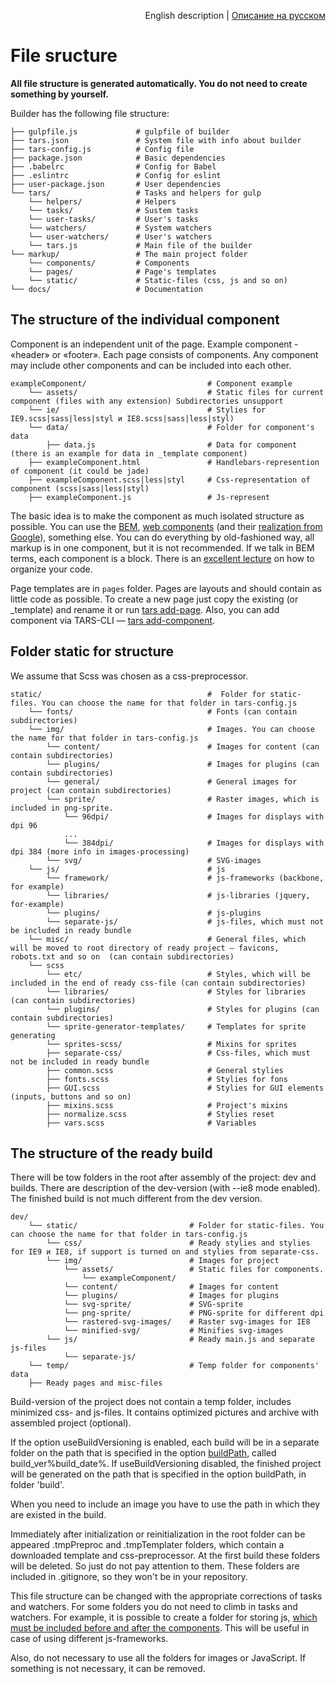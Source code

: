 <p align="right">
English description | <a href="../ru/file-structure.md">Описание на русском</a>
</p>

# File sructure

**All file structure is generated automatically. You do not need to create something by yourself.**

Builder has the following file structure:

```
├── gulpfile.js             # gulpfile of builder
├── tars.json               # System file with info about builder
├── tars-config.js          # Config file
├── package.json            # Basic dependencies
├── .babelrc                # Config for Babel
├── .eslintrc               # Config for eslint
├── user-package.json       # User dependencies
└── tars/                   # Tasks and helpers for gulp
    └── helpers/            # Helpers
    └── tasks/              # Sustem tasks
    └── user-tasks/         # User's tasks
    └── watchers/           # System watchers
    └── user-watchers/      # User's watchers
    └── tars.js             # Main file of the builder
└── markup/                 # The main project folder
    └── components/         # Components
    └── pages/              # Page's templates
    └── static/             # Static-files (css, js and so on)
└── docs/                   # Documentation
```


## The structure of the individual component

Component is an independent unit of the page. Example component - «header» or «footer». Each page consists of components. Any component may include other components and can be included into each other.

```
exampleComponent/                           # Component example
    └── assets/                             # Static files for current component (files with any extension) Subdirectories unsupport
    └── ie/                                 # Stylies for IE9.scss|sass|less|styl и IE8.scss|sass|less|styl)
    └── data/                               # Folder for component's data
        ├── data.js                         # Data for component (there is an example for data in _template component)
    ├── exampleComponent.html               # Handlebars-represention of component (it could be jade)
    ├── exampleComponent.scss|less|styl     # Css-representation of component (scss|sass|less|styl)
    ├── exampleComponent.js                 # Js-represent

```

The basic idea is to make the component as much isolated structure as possible. You can use the [BEM](https://ru.bem.info), [web components](http://webcomponents.org) (and their [realization from Google](https://www.polymer-project.org)), something else. You can do everything by old-fashioned way, all markup is in one component, but it is not recommended.  If we talk in BEM terms, each component is a block. There is an [excellent lecture](https://www.youtube.com/watch?v=pyAYbbDJjPo) on how to organize your code.

Page templates are in `pages` folder. Pages are layouts and should contain as little code as possible. To create a new page just copy the existing (or _template) and rename it or run [tars add-page](https://github.com/tars/tars-cli/blob/master/docs/en/commands.md#tars-add-page-pagename).
Also, you can add component via TARS-CLI — [tars add-component](https://github.com/tars/tars-cli/blob/master/docs/en/commands.md#tars-add-module-modulename).

## Folder static for structure

We assume that Scss was chosen as a css-preprocessor.

```
static/                                     #  Folder for static-files. You can choose the name for that folder in tars-config.js
    └── fonts/                              # Fonts (can contain subdirectories)
    └── img/                                # Images. You can choose the name for that folder in tars-config.js
        └── content/                        # Images for content (can contain subdirectories)
        └── plugins/                        # Images for plugins (can contain subdirectories)
        └── general/                        # General images for project (can contain subdirectories)
        └── sprite/                         # Raster images, which is included in png-sprite.
            └── 96dpi/                      # Images for displays with dpi 96
            ...
            └── 384dpi/                     # Images for displays with dpi 384 (more info in images-processing)
        └── svg/                            # SVG-images
    └── js/                                 # js
        └── framework/                      # js-frameworks (backbone, for example)
        └── libraries/                      # js-libraries (jquery, for-example)
        └── plugins/                        # js-plugins
        └── separate-js/                    # js-files, which must not be included in ready bundle
    └── misc/                               # General files, which will be moved to root directory of ready project — favicons, robots.txt and so on  (can contain subdirectories)
    └── scss                  
        └── etc/                            # Styles, which will be included in the end of ready css-file (can contain subdirectories)
        └── libraries/                      # Styles for libraries (can contain subdirectories)
        └── plugins/                        # Styles for plugins (can contain subdirectories)
        └── sprite-generator-templates/     # Templates for sprite generating
        └── sprites-scss/                   # Mixins for sprites
        ├── separate-css/                   # Css-files, which must not be included in ready bundle
        ├── common.scss                     # General stylies
        ├── fonts.scss                      # Stylies for fons
        ├── GUI.scss                        # Stylies for GUI elements (inputs, buttons and so on)
        ├── mixins.scss                     # Project's mixins
        ├── normalize.scss                  # Stylies reset
        ├── vars.scss                       # Variables
```


## The structure of the ready build

There will be tow folders in the root after assembly of the project: dev and builds. There are description of the dev-version (with --ie8 mode enabled). The finished build is not much different from the dev version.

```
dev/
    └── static/                         # Folder for static-files. You can choose the name for that folder in tars-config.js
        └── css/                        # Ready stylies and stylies for IE9 и IE8, if support is turned on and stylies from separate-css.
        └── img/                        # Images for project
            └── assets/                 # Static files for components.
                └── exampleComponent/      
            └── content/                # Images for content
            └── plugins/                # Images for plugins
            └── svg-sprite/             # SVG-sprite
            └── png-sprite/             # PNG-sprite for different dpi
            └── rastered-svg-images/    # Raster svg-images for IE8
            └── minified-svg/           # Minifies svg-images
        └── js/                         # Ready main.js and separate js-files
            └── separate-js/   
    └── temp/                           # Temp folder for components' data
    ├── Ready pages and misc-files
```

Build-version of the project does not contain a temp folder, includes minimized css- and js-files. It contains optimized pictures and archive with assembled project (optional).

If the option useBuildVersioning is enabled, each build will be in a separate folder on the path that is specified in the option [buildPath](options.md#buildpath), called build_ver%build_date%. If useBuildVersioning disabled, the finished project will be generated on the path that is specified in the option buildPath, in folder 'build'.

When you need to include an image you have to use the path in which they are existed in the build.

Immediately after initialization or reinitialization in the root folder can be appeared .tmpPreproc and .tmpTemplater folders, which contain a downloaded template and css-preprocessor. At the first build these folders will be deleted. So just do not pay attention to them. These folders are included in .gitignore, so they won't be in your repository.

This file structure can be changed with the appropriate corrections of tasks and watchers. For some folders you do not need to climb in tasks and watchers. For example, it is possible to create a folder for storing js, [which must be included before and after the components](options.md#jspathstoconcatbeforemodulesjs-и-jspathstoconcataftermodulesjs). This will be useful in case of using different js-frameworks.

Also, do not necessary to use all the folders for images or JavaScript. If something is not necessary, it can be removed.
